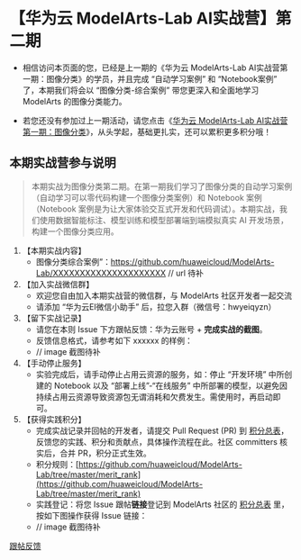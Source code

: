 # 【华为云 ModelArts-Lab AI实战营】第二期

- 相信访问本页面的您，已经是上一期的《华为云 ModelArts-Lab AI实战营第一期：图像分类》的学员，并且完成 “自动学习案例” 和 “Notebook案例” 了，本期我们将会以 “图像分类-综合案例” 带您更深入和全面地学习 ModelArts 的图像分类能力。

- 若您还没有参加过上一期活动，请您点击《[华为云 ModelArts-Lab AI实战营第一期：图像分类](https://github.com/huaweicloud/ModelArts-Lab/issues/49)》，从头学起，基础更扎实，还可以累积更多积分哦！

## 本期实战营参与说明

> 本期实战为图像分类第二期。在第一期我们学习了图像分类的自动学习案例（自动学习可以零代码构建一个图像分类案例）和 Notebook 案例（Notebook 案例是为让大家体验交互式开发和代码调试）。本期实战，我们使用数据智能标注、模型训练和模型部署端到端模拟真实 AI 开发场景，构建一个图像分类应用。

1. 【本期实战内容】
	- 图像分类综合案例”：https://github.com/huaweicloud/ModelArts-Lab/XXXXXXXXXXXXXXXXXXXXX // url 待补
2. 【加入实战微信群】
	- 欢迎您自由加入本期实战营的微信群，与 ModelArts 社区开发者一起交流
	- 请添加 “华为云EI微信小助手” 后，拉您入群（微信号：hwyeiqyzn）
3. 【留下实战记录】
	- 请您在本则 Issue 下方跟帖反馈：华为云账号 + <b>完成实战的截图</b>。
	- 反馈信息格式，请参考如下 xxxxxx 的样例：
	- // image 截图待补
4. 【手动停止服务】
	- 实验完成后，请手动停止占用云资源的服务，如：停止 “开发环境” 中所创建的 Notebook 以及 “部署上线”-“在线服务” 中所部署的模型，以避免因持续占用云资源导致资源包无谓消耗和欠费发生。需使用时，再启动即可。
5. 【获得实践积分】
	- 完成实战记录并回帖的开发者，请提交 Pull Request (PR) 到 [积分总表](https://github.com/huaweicloud/ModelArts-Lab/blob/master/merit_rank/all_ranking.md)，反馈您的实践、积分和贡献点，具体操作流程在此。社区 committers 核实后，合并 PR，积分正式生效。
	- 积分规则：[https://github.com/huaweicloud/ModelArts-Lab/tree/master/merit_rank](https://github.com/huaweicloud/ModelArts-Lab/tree/master/merit_rank)
	- 实践登记：将您 Issue 跟帖<b>链接</b>登记到 ModelArts 社区的 [积分总表](https://github.com/huaweicloud/ModelArts-Lab/blob/master/merit_rank/all_ranking.md) 里，按如下图操作获得 Issue 链接：
	- // image 截图待补


[跟帖反馈](https://github.com/huaweicloud/ModelArts-Lab/issues/49#new_comment_field)
